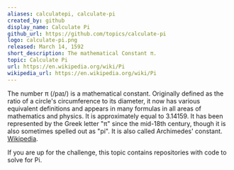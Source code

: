 ```yaml
---
aliases: calculatepi, calculate-pi
created_by: github
display_name: Calculate Pi
github_url: https://github.com/topics/calculate-pi
logo: calculate-pi.png
released: March 14, 1592
short_description: The mathematical Constant π.
topic: Calculate Pi
url: https://en.wikipedia.org/wiki/Pi
wikipedia_url: https://en.wikipedia.org/wiki/Pi
---
```


The number π (/paɪ/) is a mathematical constant. Originally defined as the ratio of a circle's circumference to its diameter, it now has various equivalent definitions and appears in many formulas in all areas of mathematics and physics. It is approximately equal to 3.14159. It has been represented by the Greek letter "π" since the mid-18th century, though it is also sometimes spelled out as "pi". It is also called Archimedes' constant. [Wikipedia](https://en.wikipedia.org/wiki/Pi).

If you are up for the challenge, this topic contains repositories with code to solve for Pi.
